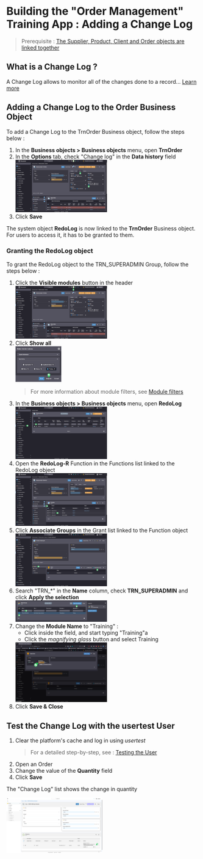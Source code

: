 # Building the "Order Management" Training App : Adding a Change Log

> Prerequisite : [The Supplier, Product, Client and Order objects are linked together](/lesson/tutorial/expanding/relations)

## What is a Change Log ?

A Change Log allows to monitor all of the changes done to a record... [Learn more](/lesson/platform/operation/sessions/change-log)

## Adding a Change Log to the Order Business Object

To add a Change Log to the TrnOrder Business object, follow the steps below : 

1. In the **Business objects > Business objects** menu, open **TrnOrder**
2. In the **Options** tab, check "Change log" in the **Data history** field  
    <img src="check-field.png" alt="check-field" width="50%"/>
3. Click **Save**

The system object **RedoLog** is now linked to the **TrnOrder** Business object. For users to access it, it has to be granted to them.

### Granting the RedoLog object

To grant the RedoLog object to the TRN_SUPERADMIN Group, follow the steps below :
1. Click the **Visible modules** button in the header   
    <img src="module-filter.png" alt="module-filter" width="50%"/>
2. Click **Show all**  
    <img src="show-all.png" alt="show-all" width="25%"/>
    > For more information about module filters, see [Module filters](/lesson/platform/project/module#module-filtering--default-module)
3. In the **Business objects > Business objects** menu, open **RedoLog**  
    <img src="redolog-list.png" alt="redolog-list" width="50%"/>
4. Open the **RedoLog-R** Function in the Functions list linked to the RedoLog object  
    <img src="redolog-form.png" alt="redolog-form" width="50%"/>
5. Click **Associate Groups** in the Grant list linked to the Function object  
    <img src="function-form.png" alt="function-form" width="50%"/>
6. Search "TRN_*" in the **Name** column, check **TRN_SUPERADMIN** and click **Apply the selection**  
    <img src="select-group.png" alt="select-group" width="50%"/>
7. Change the **Module Name** to "Training" :
    - Click inside the field, and start typing "Training"a
    - Click the *magnifying glass* button and select Training  
    <img src="update-module.png" alt="update-module" width="50%"/>
8. Click **Save & Close**

## Test the Change Log with the usertest User

1. Clear the platform's cache and log in using *usertest*
    > For a detailed step-by-step, see : [Testing the User](/lesson/tutorial/getting-started/user#activating-and-testing-the-user)
2. Open an Order
3. Change the value of the **Quantity** field
4. Click **Save**

<div class="success">
    <p>The "Change Log" list shows the change in quantity</p>
    <img src="success.png" alt="logon" width="50%"/>
</div>